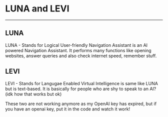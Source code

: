 # LUNA and LEVI
----

## LUNA

LUNA - Stands for Logical User-friendly Navigation Assistant is an AI powered Navigation Assistant. It performs many functions like opening websites, answer queries and also check internet speed, remember stuff.

## LEVI

LEVI - Stands for Langugae Enabled Virtual Intelligence is same like LUNA but is text-based. It is basically for people who are shy to speak to an AI? (idk how that works but ok)

These two are not working anymore as my OpenAI key has expired, but if you have an openai key, put it in the code and watch it work!
